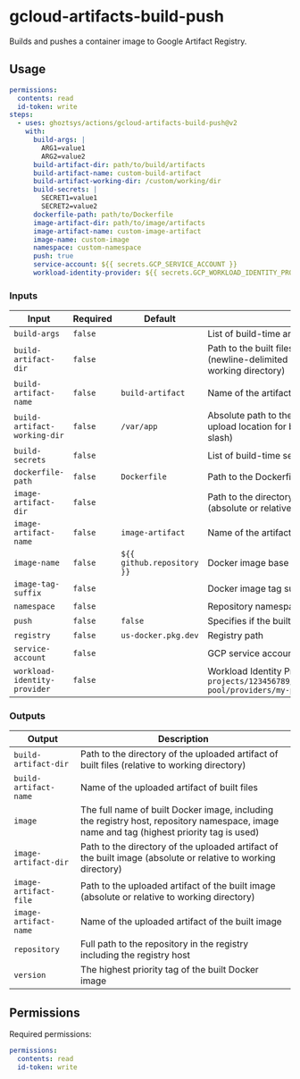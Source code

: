 # gcloud-artifacts-build-push

Builds and pushes a container image to Google Artifact Registry.

## Usage

```yml
permissions:
  contents: read
  id-token: write
steps:
  - uses: ghoztsys/actions/gcloud-artifacts-build-push@v2
    with:
      build-args: |
        ARG1=value1
        ARG2=value2
      build-artifact-dir: path/to/build/artifacts
      build-artifact-name: custom-build-artifact
      build-artifact-working-dir: /custom/working/dir
      build-secrets: |
        SECRET1=value1
        SECRET2=value2
      dockerfile-path: path/to/Dockerfile
      image-artifact-dir: path/to/image/artifacts
      image-artifact-name: custom-image-artifact
      image-name: custom-image
      namespace: custom-namespace
      push: true
      service-account: ${{ secrets.GCP_SERVICE_ACCOUNT }}
      workload-identity-provider: ${{ secrets.GCP_WORKLOAD_IDENTITY_PROVIDER }}
```

### Inputs

| Input | Required | Default | Description |
| ----- | -------- | ------- | ----------- |
| `build-args` | `false` | | List of build-time arguments |
| `build-artifact-dir` | `false` | | Path to the built files directory in the container for artifact upload (newline-delimited string for each path, relative to the container's working directory) |
| `build-artifact-name` | `false` | `build-artifact` | Name of the artifact containing the built files to be uploaded |
| `build-artifact-working-dir` | `false` | `/var/app` | Absolute path to the container’s working directory to set the upload location for built files (newline-delimited string, no trailing slash) |
| `build-secrets` | `false` | | List of build-time secrets (newline-delimited string) |
| `dockerfile-path` | `false` | `Dockerfile` | Path to the Dockerfile (relative to context) |
| `image-artifact-dir` | `false` | | Path to the directory containing the built image for artifact upload (absolute or relative to working directory) |
| `image-artifact-name` | `false` | `image-artifact` | Name of the artifact containing the built image to be uploaded |
| `image-name` | `false` | `${{ github.repository }}` | Docker image base name (excluding GCP project ID and registry) |
| `image-tag-suffix` | `false` | | Docker image tag suffix |
| `namespace` | `false` | | Repository namespace, i.e. GAR repository name |
| `push` | `false` | `false` | Specifies if the built image should be pushed to the registry |
| `registry` | `false` | `us-docker.pkg.dev` | Registry path |
| `service-account` | `false` | | GCP service account to impersonate by the Workload Identity |
| `workload-identity-provider` | `false` | | Workload Identity Provider name, i.e. `projects/123456789/locations/global/workloadIdentityPools/my-pool/providers/my-provider` |

### Outputs

| Output | Description |
| ------ | ----------- |
| `build-artifact-dir` | Path to the directory of the uploaded artifact of built files (relative to working directory) |
| `build-artifact-name` | Name of the uploaded artifact of built files |
| `image` | The full name of built Docker image, including the registry host, repository namespace, image name and tag (highest priority tag is used) |
| `image-artifact-dir` | Path to the directory of the uploaded artifact of the built image (absolute or relative to working directory) |
| `image-artifact-file` | Path to the uploaded artifact of the built image (absolute or relative to working directory) |
| `image-artifact-name` | Name of the uploaded artifact of the built image |
| `repository` | Full path to the repository in the registry including the registry host |
| `version` | The highest priority tag of the built Docker image |

## Permissions

Required permissions:

```yml
permissions:
  contents: read
  id-token: write
```
